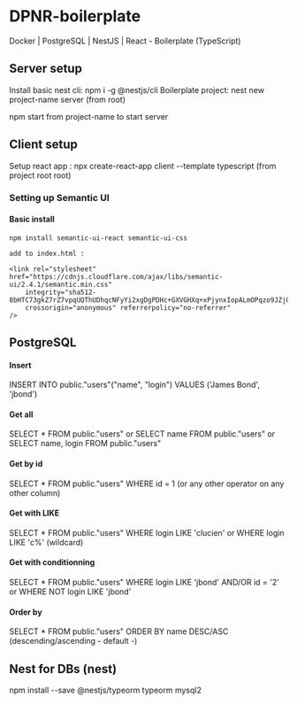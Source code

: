 # DPNR-boilerplate
Docker | PostgreSQL | NestJS | React - Boilerplate (TypeScript)

## Server setup

Install basic nest cli:	npm i -g @nestjs/cli
Boilerplate project:	nest new project-name server (from root)

npm start from project-name to start server

## Client setup

Setup react app : npx create-react-app client --template typescript (from project root root)

### Setting up Semantic UI

#### Basic install

	npm install semantic-ui-react semantic-ui-css

	add to index.html :

	<link rel="stylesheet" href="https://cdnjs.cloudflare.com/ajax/libs/semantic-ui/2.4.1/semantic.min.css"
		integrity="sha512-8bHTC73gkZ7rZ7vpqUQThUDhqcNFyYi2xgDgPDHc+GXVGHXq+xPjynxIopALmOPqzo9JZj0k6OqqewdGO3EsrQ=="
		crossorigin="anonymous" referrerpolicy="no-referrer"
	/>

## PostgreSQL

#### Insert
INSERT INTO public."users"("name", "login")
VALUES ('James Bond', 'jbond')

#### Get all
SELECT * FROM public."users"
or SELECT name FROM public."users"
or SELECT name, login FROM public."users"

#### Get by id
SELECT * FROM public."users"
WHERE id = 1 (or any other operator on any other column)

#### Get with LIKE
SELECT * FROM public."users"
WHERE login LIKE 'clucien'
or WHERE login LIKE 'c%' (wildcard)

#### Get with conditionning
SELECT * FROM public."users"
WHERE login LIKE 'jbond' AND/OR id = '2'
or WHERE NOT login LIKE 'jbond'

#### Order by
SELECT * FROM public."users"
ORDER BY name DESC/ASC (descending/ascending - default -)

## Nest for DBs (nest)

npm install --save @nestjs/typeorm typeorm mysql2
